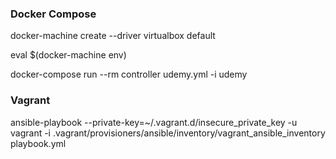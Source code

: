 ### Docker Compose

docker-machine create --driver virtualbox default

eval $(docker-machine env)

docker-compose run --rm controller udemy.yml -i udemy

### Vagrant

ansible-playbook --private-key=~/.vagrant.d/insecure_private_key -u vagrant -i .vagrant/provisioners/ansible/inventory/vagrant_ansible_inventory playbook.yml
